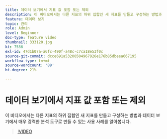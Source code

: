 ```yaml
---
title: 데이터 보기에서 지표 값 포함 또는 제외
description: 이 비디오에서는 다른 지표의 하위 집합인 새 지표를 만들고 구성하는 방법과 데이터 보기에서 매우 강력한 분석 도구로 만들 수 있는 사용 사례를 알아봅니다.
feature: 데이터 보기
topic: 관리
role: Admin
level: Beginner
doc-type: feature video
thumbnail: 333120.jpg
kt: 7586
exl-id: 47d1b07a-a6fc-490f-a48c-c7ca18e53f0c
source-git-commit: dcce691a53200504967926e176b85dbeea667195
workflow-type: tm+mt
source-wordcount: '89'
ht-degree: 21%

---
```


# 데이터 보기에서 지표 값 포함 또는 제외

이 비디오에서는 다른 지표의 하위 집합인 새 지표를 만들고 구성하는 방법과 데이터 보기에서 매우 강력한 분석 도구로 만들 수 있는 사용 사례를 알아봅니다.

>[!VIDEO](https://video.tv.adobe.com/v/333120/?quality=12&learn=on)
